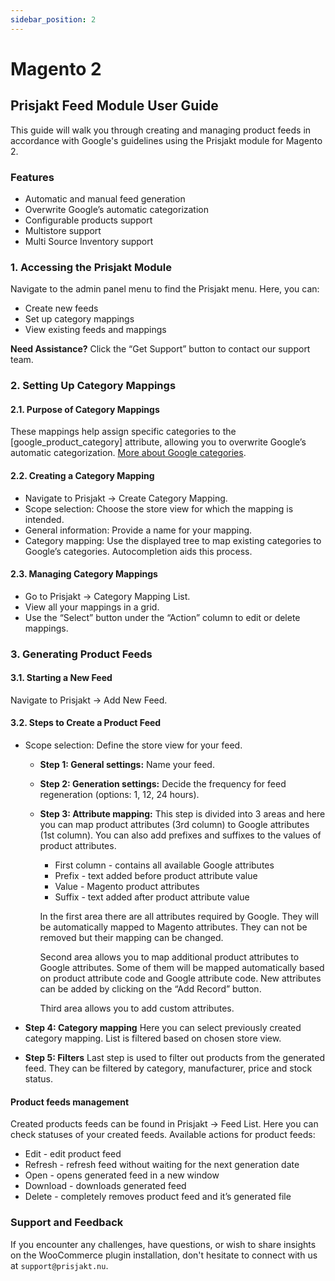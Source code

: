 ```yaml
---
sidebar_position: 2
---
```


# Magento 2

## Prisjakt Feed Module User Guide

This guide will walk you through creating and managing product feeds in accordance with Google's guidelines using the Prisjakt module for Magento 2.

### Features

- Automatic and manual feed generation
- Overwrite Google’s automatic categorization
- Configurable products support
- Multistore support
- Multi Source Inventory support

### 1. Accessing the Prisjakt Module

Navigate to the admin panel menu to find the Prisjakt menu. Here, you can:

- Create new feeds
- Set up category mappings
- View existing feeds and mappings

**Need Assistance?** Click the “Get Support” button to contact our support team.

### 2. Setting Up Category Mappings

#### 2.1. Purpose of Category Mappings

These mappings help assign specific categories to the [google_product_category] attribute, allowing you to overwrite Google’s automatic categorization. [More about Google categories](https://support.google.com/merchants/answer/6324436).

#### 2.2. Creating a Category Mapping

- Navigate to Prisjakt → Create Category Mapping.
- Scope selection: Choose the store view for which the mapping is intended.
- General information: Provide a name for your mapping.
- Category mapping: Use the displayed tree to map existing categories to Google’s categories. Autocompletion aids this process.

#### 2.3. Managing Category Mappings

- Go to Prisjakt → Category Mapping List.
- View all your mappings in a grid.
- Use the “Select” button under the “Action” column to edit or delete mappings.

### 3. Generating Product Feeds

#### 3.1. Starting a New Feed

Navigate to Prisjakt → Add New Feed.

#### 3.2. Steps to Create a Product Feed

- Scope selection: Define the store view for your feed.
  
  - **Step 1: General settings:** Name your feed.
  - **Step 2: Generation settings:** Decide the frequency for feed regeneration (options: 1, 12, 24 hours).
  - **Step 3: Attribute mapping:** This step is divided into 3 areas and here you can map product attributes (3rd column) to Google attributes (1st column). You can also add prefixes and suffixes to the values of product attributes.
    - First column - contains all available Google attributes
    - Prefix - text added before product attribute value
    - Value - Magento product attributes
    - Suffix - text added after product attribute value

    In the first area there are all attributes required by Google. They will be automatically mapped to Magento attributes. They can not be removed but their mapping can be changed.

    Second area allows you to map additional product attributes to Google attributes. Some of them will be mapped automatically based on product attribute code and Google attribute code. New attributes can be added by clicking on the “Add Record” button.

    Third area allows you to add custom attributes.

- **Step 4: Category mapping** Here you can select previously created category mapping. List is filtered based on chosen store view.
- **Step 5: Filters** Last step is used to filter out products from the generated feed. They can be filtered by category, manufacturer, price and stock status.

#### Product feeds management

Created products feeds can be found in Prisjakt → Feed List. Here you can check statuses
of your created feeds. Available actions for product feeds:

- Edit - edit product feed
- Refresh - refresh feed without waiting for the next generation date
- Open - opens generated feed in a new window
- Download - downloads generated feed
- Delete - completely removes product feed and it’s generated file

### Support and Feedback

If you encounter any challenges, have questions, or wish to share insights on the WooCommerce plugin installation, don't hesitate to connect with us at `support@prisjakt.nu`.
